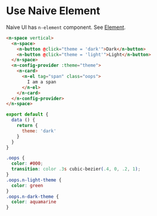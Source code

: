# Use Naive Element
Naive UI has `n-element` component. See [Element](n-element).
```html
<n-space vertical>
  <n-space>
    <n-button @click="theme = 'dark'">Dark</n-button>
    <n-button @click="theme = 'light'">Light</n-button>
  </n-space>
  <n-config-provider :theme="theme">
    <n-card>
      <n-el tag="span" class="oops">
        I am a span
      </n-el>
    </n-card>
  </n-config-provider>
</n-space>
```
```js
export default {
  data () {
    return {
      theme: 'dark'
    }
  }
}
```
```css
.oops {
  color: #000;
  transition: color .3s cubic-bezier(.4, 0, .2, 1);
}
.oops.n-light-theme {
  color: green
}
.oops.n-dark-theme {
  color: aquamarine
}
```